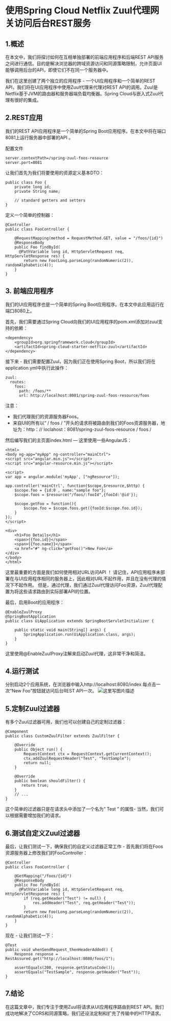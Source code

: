 # 使用Spring Cloud Netflix Zuul代理网关访问后台REST服务

## 1.概述
在本文中，我们将探讨如何在互相单独部署的前端应用程序和后端REST API服务之间进行通信。目的是解决浏览器的跨域资源访问和同源策略限制，允许页面UI能够调用后台的API，即使它们不在同一个服务器中。

我们在这里创建了两个独立的应用程序 - 一个UI应用程序和一个简单的REST API，我们将在UI应用程序中使用Zuul代理来代理对REST API的调用。Zuul是Netflix基于JVM的路由器和服务器端负载均衡器。Spring Cloud与嵌入式Zuul代理有很好的集成。

## 2.REST应用
我们的REST API应用程序是一个简单的Spring Boot应用程序。在本文中将在端口8081上运行服务器中部署的API 。

配置文件

```
server.contextPath=/spring-zuul-foos-resource
server.port=8081
```

让我们首先为我们将要使用的资源定义基本DTO：

```
public class Foo {
    private long id;
    private String name;
 
    // standard getters and setters
}
```

定义一个简单的控制器：

```
@Controller
public class FooController {
 
    @RequestMapping(method = RequestMethod.GET, value = "/foos/{id}")
    @ResponseBody
    public Foo findById(
      @PathVariable long id, HttpServletRequest req, HttpServletResponse res) {
        return new Foo(Long.parseLong(randomNumeric(2)), randomAlphabetic(4));
    }
}
```

## 3. 前端应用程序
我们的UI应用程序也是一个简单的Spring Boot应用程序。在本文中此应用运行在端口8080上。

首先，我们需要通过Spring Cloud向我们的UI应用程序的pom.xml添加对zuul支持的依赖：

```
<dependency>
    <groupId>org.springframework.cloud</groupId>
    <artifactId>spring-cloud-starter-netflix-zuul</artifactId>
</dependency>
```

接下来 - 我们需要配置Zuul，因为我们正在使用Spring Boot，所以我们将在application.yml中执行此操作：

```
zuul:
  routes:
    foos:
      path: /foos/**
      url: http://localhost:8081/spring-zuul-foos-resource/foos
```

注意：

 - 我们代理我们的资源服务器Foos。 
 - 来自UI的所有以“ / foos / ”开头的请求将被路由到我们的Foos资源服务器，地址为：http：// loclahost：8081/spring-zuul-foos-resource / foos /

然后编写我们的主页面index.html — 这里使用一些AngularJS：

```
<html>
<body ng-app="myApp" ng-controller="mainCtrl">
<script src="angular.min.js"></script>
<script src="angular-resource.min.js"></script>
 
<script>
var app = angular.module('myApp', ["ngResource"]);
 
app.controller('mainCtrl', function($scope,$resource,$http) {
    $scope.foo = {id:0 , name:"sample foo"};
    $scope.foos = $resource("/foos/:fooId",{fooId:'@id'});
     
    $scope.getFoo = function(){
        $scope.foo = $scope.foos.get({fooId:$scope.foo.id});
    }  
});
</script>
 
<div>
    <h1>Foo Details</h1>
    <span>{{foo.id}}</span>
    <span>{{foo.name}}</span>
    <a href="#" ng-click="getFoo()">New Foo</a>
</div>
</body>
</html>
```

这里最重要的方面是我们如何使用相对URL访问API ！
请记住，API应用程序未部署在与UI应用程序相同的服务器上，因此相对URL不起作用，并且在没有代理的情况下不起作用。
但是，通过代理，我们通过Zuul代理访问Foo资源，Zuul代理配置为将这些请求路由到实际部署API的位置。

最后，启用Boot的应用程序：

```
@EnableZuulProxy
@SpringBootApplication
public class UiApplication extends SpringBootServletInitializer {
 
    public static void main(String[] args) {
        SpringApplication.run(UiApplication.class, args);
    }
}
```

这里使用@EnableZuulProxy注解来启动Zuul代理，这非常干净和简洁。

## 4.运行测试
分别启动2个应用系统，在浏览器中输入http://localhost:8080/index 
每点击一次“New Foo”按钮就访问后台REST API一次。
![这里写图片描述](https://img-blog.csdn.net/2018091113445319?watermark/2/text/aHR0cHM6Ly9ibG9nLmNzZG4ubmV0L3BldGVyd2FuZ2hhbw==/font/5a6L5L2T/fontsize/400/fill/I0JBQkFCMA==/dissolve/70)

## 5.定制Zuul过滤器
有多个Zuul过滤器可用，我们也可以创建自己的定制过滤器：

```
@Component
public class CustomZuulFilter extends ZuulFilter {
 
    @Override
    public Object run() {
        RequestContext ctx = RequestContext.getCurrentContext();
        ctx.addZuulRequestHeader("Test", "TestSample");
        return null;
    }
 
    @Override
    public boolean shouldFilter() {
       return true;
    }
    // ...
}
```

这个简单的过滤器只是在请求头中添加了一个名为“ Test ” 的属性- 当然，我们可以根据需要增加我们的请求。

## 6.测试自定义Zuul过滤器
最后，让我们测试一下，确保我们的自定义过滤器正常工作 - 首先我们将在Foos资源服务器上修改我们的FooController：

```
@Controller
public class FooController {
 
    @GetMapping("/foos/{id}")
    @ResponseBody
    public Foo findById(
      @PathVariable long id, HttpServletRequest req, HttpServletResponse res) {
        if (req.getHeader("Test") != null) {
            res.addHeader("Test", req.getHeader("Test"));
        }
        return new Foo(Long.parseLong(randomNumeric(2)), randomAlphabetic(4));
    }
}
```

现在 - 让我们测试一下：

```
@Test
public void whenSendRequest_thenHeaderAdded() {
    Response response = RestAssured.get("http://localhost:8080/foos/1");
  
    assertEquals(200, response.getStatusCode());
    assertEquals("TestSample", response.getHeader("Test"));
}
```

## 7.结论
在这篇文章中，我们专注于使用Zuul将请求从UI应用程序路由到REST API。我们成功地解决了CORS和同源策略，我们还设法定制和扩充了传输中的HTTP请求。
